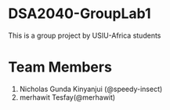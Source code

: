 # DSA2040-GroupLab1
This is a group project by USIU-Africa students 
# Team Members
1. Nicholas Gunda Kinyanjui (@speedy-insect)
2. merhawit Tesfay(@merhawit)
